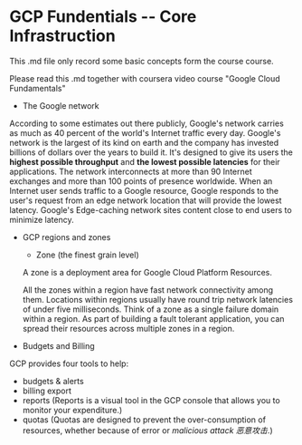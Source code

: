 # GCP Fundentials -- Core Infrastruction

This .md file only record some basic concepts form the course course.

Please read this .md together with coursera video course "Google Cloud Fundamentals"

- The Google network

According to some estimates out there publicly, Google's network carries as much as 40 percent of the world's Internet traffic every day. Google's network is the largest of its kind on earth and the company has invested billions of dollars over the years to build it. It's designed to give its users the **highest possible throughput** and **the lowest possible latencies** for their applications. The network interconnects at more than 90 Internet exchanges and more than 100 points of presence worldwide. When an Internet user sends traffic to a Google resource, Google responds to the user's request from an edge network location that will provide the lowest latency. Google's Edge-caching network sites content close to end users to minimize latency.

- GCP regions and zones

  * Zone (the finest grain level)

  A zone is a deployment area for Google Cloud Platform Resources.

  All the zones within a region have fast network connectivity among them. Locations within regions usually have round trip network latencies of under five milliseconds. Think of a zone as a single failure domain within a region. As part of building a fault tolerant application, you can spread their resources across multiple zones in a region.

- Budgets and Billing

GCP provides four tools to help:
  * budgets & alerts
  * billing export
  * reports (Reports is a visual tool in the GCP console that allows you to monitor your expenditure.)
  * quotas (Quotas are designed to prevent the over-consumption of resources, whether because of error or *malicious attack 恶意攻击*.)
